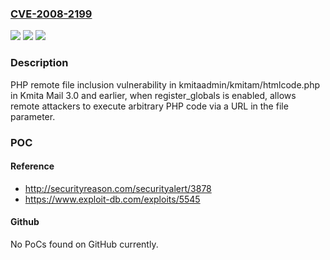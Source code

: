 ### [CVE-2008-2199](https://cve.mitre.org/cgi-bin/cvename.cgi?name=CVE-2008-2199)
![](https://img.shields.io/static/v1?label=Product&message=n%2Fa&color=blue)
![](https://img.shields.io/static/v1?label=Version&message=n%2Fa&color=blue)
![](https://img.shields.io/static/v1?label=Vulnerability&message=n%2Fa&color=brighgreen)

### Description

PHP remote file inclusion vulnerability in kmitaadmin/kmitam/htmlcode.php in Kmita Mail 3.0 and earlier, when register_globals is enabled, allows remote attackers to execute arbitrary PHP code via a URL in the file parameter.

### POC

#### Reference
- http://securityreason.com/securityalert/3878
- https://www.exploit-db.com/exploits/5545

#### Github
No PoCs found on GitHub currently.

